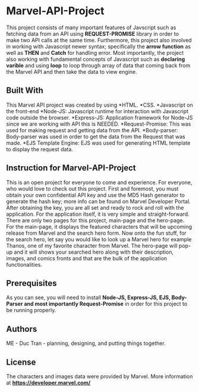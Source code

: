 # Marvel-API-Project
This project consists of many important features of Javscript such as fetching data from an API using **REQUEST-PROMISE** library in order to make two API calls at the same time. Furthermore, this project also involved in working with Javascript newer syntax; specifically the **arrow function** as well as **THEN** and **Catch** for handling error. Most importantly, the project also working with fundamental concepts of Javascript such as **declaring varible** and using **loop** to loop through array of data that coming back from the Marvel API and then take the data to view engine.

## Built With
This Marvel API project was created by using 
*HTML.
*CSS.
*Javascript on the front-end
*Node-JS: Javascript runtime for interaction with Javascript code outside the browser.
*Express-JS: Application framework for Node-JS since we are working with API this is NEEDED.
*Request-Promise: This was used for making request and getting data from the API.
*Body-parser: Body-parser was used in order to get the data from the Request that was made.
*EJS Template Engine: EJS was used for generating HTML template to display the request data.

## Instruction for Marvel-API-Project
This is an open project for everyone to come and experience. For everyone, who would love to check out this project. First and foremost, you must obtain your own confidential API key and use the MD5 Hash generator to generate the hash key; more info can be found on Marvel Developer Portal. After obtaining the key, you are all set and ready to rock and roll with the application. For the application itself, it is very simple and straight-forward. There are only two pages for this project, main-page and the hero-page. For the main-page, it displays the featured characters that will be upcoming release from Marvel and the search hero form. Now onto the fun stuff, for the search hero, let say you would like to look up a Marvel hero for example Thanos, one of my favorite character from Marvel. The hero-page will pop-up and it will shows your searched hero along with their description, images, and comics fronts and that are the bulk of the application functionalities. 

## Prerequisites
As you can see, you will need to install **Node-JS, Express-JS, EJS, Body-Parser and most importantly Request-Promise** in order for this project to be running properly. 

## Authors
ME - Duc Tran - planning, designing, and putting things together.

## License
The characters and images data were provided by Marvel.
More information at **https://developer.marvel.com/**


